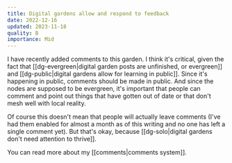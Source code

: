 ```yaml
---
title: Digital gardens allow and respond to feedback
date: 2022-12-16
updated: 2023-11-18
quality: B
importance: Mid
---
```


I have recently added comments to this garden. I think it's critical, given the fact that [[dg-evergreen|digital garden posts are unfinished, or evergreen]] and [[dg-public|digital gardens allow for learning in public]]. Since it's happening in public, comments should be made in public. And since the nodes are supposed to be evergreen, it's important that people can comment and point out things that have gotten out of date or that don't mesh well with local reality.

Of course this doesn't mean that people will actually leave comments (I've had them enabled for almost a month as of this writing and no one has left a single comment yet). But that's okay, because [[dg-solo|digital gardens don't need attention to thrive]].

You can read more about my [[comments|comments system]].
